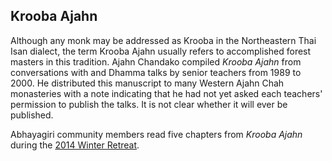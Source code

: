 ## Krooba Ajahn

Although any monk may be addressed as Krooba in the Northeastern Thai Isan dialect, the term Krooba Ajahn usually refers to accomplished forest masters in this tradition. Ajahn Chandako compiled _Krooba Ajahn_ from conversations with and Dhamma talks by senior teachers from 1989 to 2000. He distributed this manuscript to many Western Ajahn Chah monasteries with a note indicating that he had not yet asked each teachers' permission to publish the talks. It is not clear whether it will ever be published.

Abhayagiri community members read five chapters from _Krooba Ajahn_ during the [2014 Winter Retreat](../../pages/events/WR2014.html).
